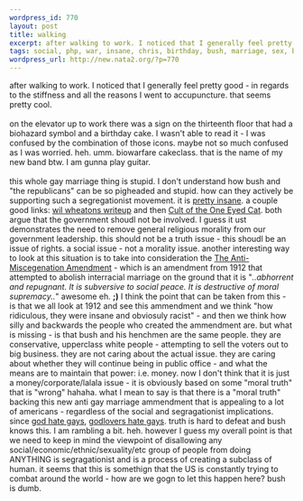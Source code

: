 ```yaml
--- 
wordpress_id: 770
layout: post
title: walking
excerpt: after walking to work. I noticed that I generally feel pretty good - in regards to the stiffness and all the reasons I went to accupuncture. that seems pretty cool. on the elevator up to work there was a sign on the thirteenth floor that had a biohazard symbol and a birthday cake. I wasn't able to read it - I was confused by the combination of those icons. maybe not so much confused as ...
tags: social, php, war, insane, chris, birthday, bush, marriage, sex, business, corporate
wordpress_url: http://new.nata2.org/?p=770
---
```

after walking to work. I noticed that I generally feel pretty good - in regards to the stiffness and all the reasons I went to accupuncture. that seems pretty cool.<br>
<br>
on the elevator up to work there was a sign on the thirteenth floor that had a biohazard symbol and a birthday cake. I wasn't able to read it - I was confused by the combination of those icons. maybe not so much confused as I was worried. heh. umm. biowarfare cakeclass. that is the name of my new band btw. I am gunna play guitar.<br>
<br>
this whole gay marriage thing is stupid. I don't understand how bush and "the republicans" can be so pigheaded and stupid. how can they actively be supporting such a segregationist movement. it is <a href="http://conelrad.com/">pretty insane</a>. a couple good links: <a href="http://www.wilwheaton.net/mt/archives/001544.php">wil wheatons writeup</a> and then <a href="http://www.oneeyedcult.com/archives/000036.html">Cult of the One Eyed Cat</a>. both argue that the government shoudl not be involved. I guess it ust demonstrates the need to remove general religious morality from our government leadership. this should not be a truth issue - this shoudl be an issue of rights. a social issue - not a morality issue. another interesting way to look at this situation is to take into consideration the <a href="http://www.corante.com/importance/archives/002111.html">The Anti-Miscegenation Amendment</a> - which is an amendment from 1912 that attempted to abolish interracial marriage on the ground that it is "<i>..abhorrent and repugnant. It is subversive to social peace. It is destructive of moral supremacy..</i>" awesome eh. <b>;)</b> I think the point that can be taken from this - is that we all look at 1912 and see this ammendment and we think "how ridiculous, they were insane and obviosuly racist" - and then we think how silly and backwards the people who created the ammendment are. but what is missing - is that bush and his henchmen are the same people. they are conservative, upperclass white people - attempting to sell the voters out to big business. they are not caring about the actual issue. they are caring about whether they will continue being in public office - and what the means are to maintain that power: i.e. money. now I don't think that it is just a money/corporate/lalala issue - it is obviously based on some "moral truth" that is "wrong" hahaha. what I mean to say is that there is a "moral truth" backing this new anti gay marriage ammendment that is appealing to a lot of americans - regardless of the social and segragationist implications. since <a href="http://godlovesfags.com/">god hate gays</a>, <a href="http://liberalslikechrist.org/gopvsgay.jpg">godlovers hate gays</a>. truth is hard to defeat and bush knows this. I am rambling a bit. heh. however I guess my overall point is that we need to keep in mind the viewpoint of disallowing any social/economic/ethnic/sexuality/etc group of people from doing ANYTHING is segragationist and is a process of creating a subclass of human. it seems that this is somethign that the US is constantly trying to combat around the world - how are we gogn to let this happen here? bush is dumb.
